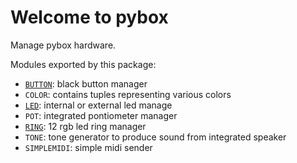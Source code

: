 # Welcome to pybox

Manage pybox hardware.

Modules exported by this package: 

- [`BUTTON`](button.md): black button manager 
- `COLOR`: contains tuples representing various colors 
- [`LED`](led.md): internal or external led manage 
- `POT`: integrated pontiometer manager 
- [`RING`](ring.md): 12 rgb led ring manager 
- `TONE`: tone generator to produce sound from integrated speaker 
- `SIMPLEMIDI`: simple midi sender 
